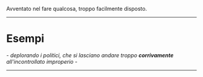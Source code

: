 Avventato nel fare qualcosa, troppo facilmente disposto.

----------------------------------------------------------------

# Esempi
_- deplorando i politici, che si lasciano andare troppo **corrivamente** all'incontrollato improperio -_

----------------------------------------------------------------
